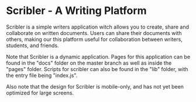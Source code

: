 # Scribler - A Writing Platform 

Scribler is a simple writers application witch allows you to create, share and collaborate on written documents.
Users can share their documents with others, making our this platform useful for collaboration between writers, students, 
and friends. 

Note that Scribler is a dynamic application. Pages for this application can be found in the "docs" folder on the master branch as well as inside the "pages" folder. Scripts for scribler can also be found in the "lib" folder, with the entry file being "index.js". 

Also note that the design for Scribler is mobile-only, and has not yet been optimized for large screens.
